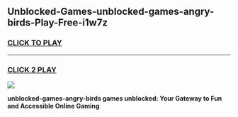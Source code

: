 
## Unblocked-Games-unblocked-games-angry-birds-Play-Free-i1w7z
<h3>
<a href="https://premium76.site?title=unblocked-games-angry-birds&ref=18A">CLICK TO PLAY</a></h3>
<hr>

<h3>
<a href="https://premium76.site?title=unblocked-games-angry-birds&ref=18A">CLICK 2 PLAY</a>
  
</h3>

<a href="https://premium76.site?title=unblocked-games-angry-birds&ref=18A"><img src="https://clearcache.store/games.png"></a>


**unblocked-games-angry-birds games unblocked: Your Gateway to Fun and Accessible Online Gaming**
